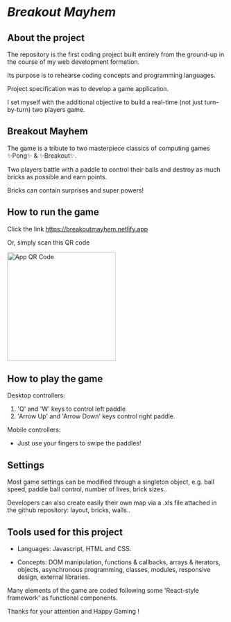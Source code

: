 
# _Breakout Mayhem_


## About the project


 The repository is the first coding project built entirely from the ground-up in the course of my web development formation.

 Its purpose is to rehearse coding concepts and programming languages.

 Project specification was to develop a game application.
 
 I set myself with the additional objective to build a real-time (not just turn-by-turn) two players game.


## Breakout Mayhem

The game is a tribute to two masterpiece classics of computing games ✨Pong✨ & ✨Breakout✨.

Two players battle with a paddle to control their balls and destroy as much bricks as possible and earn points.

Bricks can contain surprises and super powers!


## How to run the game

Click the link https://breakoutmayhem.netlify.app

Or, simply scan this QR code

<img src="https://fredmelka.github.io/ironhack-gaming-project-breakout/img/qrcode.png" width = "250px" height = "250px" alt="App QR Code" />


## How to play the game

Desktop controllers:
1. 'Q' and 'W' keys to control left paddle
2. 'Arrow Up' and 'Arrow Down' keys control right paddle.

Mobile controllers:

- Just use your fingers to swipe the paddles!


## Settings

Most game settings can be modified through a singleton object, e.g. ball speed, paddle ball control, number of lives, brick sizes..

Developers can also create easily their own map via a .xls file attached in the github repository: layout, bricks, walls..


## Tools used for this project

- Languages: Javascript, HTML and CSS.

- Concepts: DOM manipulation, functions & callbacks, arrays & iterators, objects, asynchronous programming, classes, modules, responsive design, external libraries.

Many elements of the game are coded following some 'React-style framework' as functional components.


Thanks for your attention and Happy Gaming !